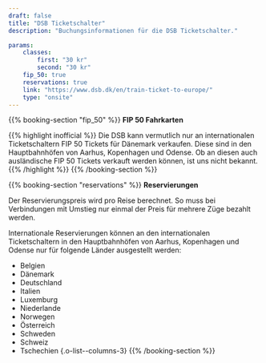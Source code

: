 ```yaml
---
draft: false
title: "DSB Ticketschalter"
description: "Buchungsinformationen für die DSB Ticketschalter."

params:
    classes:
        first: "30 kr"
        second: "30 kr"
    fip_50: true
    reservations: true
    link: "https://www.dsb.dk/en/train-ticket-to-europe/"
    type: "onsite"
---
```


{{% booking-section "fip_50" %}}
**FIP 50 Fahrkarten**

{{% highlight inofficial %}}
Die DSB kann vermutlich nur an internationalen Ticketschaltern FIP 50 Tickets für Dänemark verkaufen. Diese sind in den Hauptbahnhöfen von Aarhus, Kopenhagen und Odense. Ob an diesen auch ausländische FIP 50 Tickets verkauft werden können, ist uns nicht bekannt.
{{% /highlight %}}
{{% /booking-section %}}

{{% booking-section "reservations" %}}
**Reservierungen**

Der Reservierungspreis wird pro Reise berechnet. So muss bei Verbindungen mit Umstieg nur einmal der Preis für mehrere Züge bezahlt werden.

Internationale Reservierungen können an den internationalen Ticketschaltern in den Hauptbahnhöfen von Aarhus, Kopenhagen und Odense nur für folgende Länder ausgestellt werden:

- Belgien
- Dänemark
- Deutschland
- Italien
- Luxemburg
- Niederlande
- Norwegen
- Österreich
- Schweden
- Schweiz
- Tschechien
{.o-list--columns-3}
{{% /booking-section %}}
